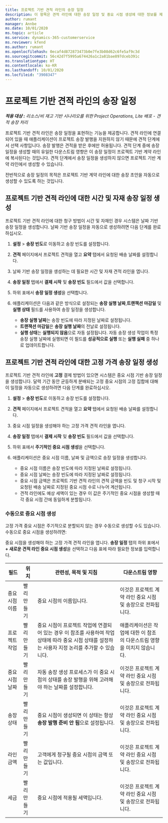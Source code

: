 ```yaml
---
title: 프로젝트 기반 견적 라인의 송장 일정
description: 이 항목은 견적 라인에 대한 송장 일정 및 중요 시점 생성에 대한 정보를 제공합니다.
author: rumant
manager: Annbe
ms.date: 10/01/2020
ms.topic: article
ms.service: dynamics-365-customerservice
ms.reviewer: kfend
ms.author: rumant
ms.openlocfilehash: 0ecaf4d872873473b0e7fe3b08d62c6fe5af9c3d
ms.sourcegitcommit: 56c42d7f5995a674426a1c2a81bae897dceb391c
ms.translationtype: HT
ms.contentlocale: ko-KR
ms.lasthandoff: 10/01/2020
ms.locfileid: "3908347"
---
```

# <a name="invoice-schedules-on-project-based-quote-lines"></a>프로젝트 기반 견적 라인의 송장 일정

_**적용 대상 :** 리소스/비 재고 기반 시나리오를 위한 Project Operations, Lite 배포 - 견적 송장 처리_

프로젝트 기반 견적 라인은 송장 일정을 표현하는 기능을 제공합니다. 견적 라인에 연결되어 있을 때 애플리케이션이 프로젝트 송장 발행을 지원하지 않기 때문에 견적 단계에서 선택 사항입니다. 송장 발행은 견적을 받은 후에만 허용됩니다. 견적 단계 중에 송장 일정을 생성할 때의 유일한 다운스트림 영향은 이 송장 일정이 프로젝트 기반 계약 라인에 복사된다는 것입니다. 견적 단계에서 송장 일정을 생성하지 않으면 프로젝트 기반 계약 라인에서 생성할 수 있습니다.

전반적으로 송장 일정의 목적은 프로젝트 기반 계약 라인에 대한 송장 초안을 자동으로 생성할 수 있도록 하는 것입니다. 

## <a name="create-a-time-and-material-invoice-schedule-for-a-project-based-quote-line"></a>프로젝트 기반 견적 라인에 대한 시간 및 자재 송장 일정 생성

프로젝트 기반 견적 라인에 대한 청구 방법이 시간 및 자재인 경우 시스템은 날짜 기반 송장 일정을 생성합니다. 날짜 기반 송장 일정을 자동으로 생성하려면 다음 단계를 완료하십시오.

1. **설정** > **송장 빈도**로 이동하고 송장 빈도를 설정합니다.
2. **견적** 페이지에서 프로젝트 견적을 열고 **요약** 탭에서 요청된 배송 날짜를 설정합니다.
3. 날짜 기반 송장 일정을 생성하는 데 필요한 시간 및 자재 견적 라인을 엽니다. 
4. **송장 일정** 탭에서 **결제 시작** 및 **송장 빈도** 필드에서 값을 선택합니다. 
5. 하위 표에서 **송장 일정 생성**을 선택합니다.
6. 애플리케이션은 다음과 같은 방식으로 설정되는 **송장 실행 날짜**,**트랜잭션 마감일** 및 **실행 상태** 필드를 사용하여 송장 일정을 생성합니다.

    - **송장 실행 날짜**는 송장 빈도에 따라 지정된 날짜로 설정됩니다.
    - **트랜잭션 마감일**은 **송장 실행 날짜**의 전날로 설정됩니다.
    - **실행 상태**는 **실행되지 않음**으로 자동 설정됩니다. 자동 송장 생성 작업이 특정 송장 실행 날짜에 실행되면 이 필드를 **성공적으로 실행** 또는 **실행 실패** 중 하나로 업데이트합니다.

## <a name="create-a-fixed-price-invoice-schedule-for-a-project-based-quote-line"></a>프로젝트 기반 견적 라인에 대한 고정 가격 송장 일정 생성

프로젝트 기반 견적 라인에 **고정** 결제 방법이 있으면 시스템은 중요 시점 기반 송장 일정을 생성합니다. 달력 기간 동안 균등하게 분배되는 고정 중요 시점의 고정 집합에 대해 이 일정을 자동으로 생성하려면 다음 단계를 완료하십시오.

1. **설정** > **송장 빈도**로 이동하고 송장 빈도를 설정합니다.
2. **견적** 페이지에서 프로젝트 견적을 열고 **요약** 탭에서 요청된 배송 날짜를 설정합니다.
3. 중요 시점 일정을 생성해야 하는 고정 가격 견적 라인을 엽니다. 
4. **송장 일정** 탭에서 **결제 시작** 및 **송장 빈도** 필드에서 값을 선택합니다. 
5. 하위 표에서 **주기적인 중요 시점 생성**을 선택합니다.
6. 애플리케이션은 중요 시점 이름, 날짜 및 금액으로 송장 일정을 생성합니다.

    - 중요 시점 이름은 송장 빈도에 따라 지정된 날짜로 설정됩니다.
    - 중요 시점 날짜는 송장 빈도에 따라 지정된 날짜로 설정됩니다.
    - 중요 시점 금액은 프로젝트 기반 견적 라인의 견적 금액을 빈도 및 청구 시작 및 요청된 배송 날짜로 지정된 중요 시점 수로 나누어 계산됩니다.
    - 견적 라인에도 예상 세액이 있는 경우 이 값은 주기적인 중요 시점을 생성할 때 각 중요 시점 간에 동일하게 분할됩니다.

### <a name="manually-create-milestones"></a>수동으로 중요 시점 생성

고정 가격 중요 시점은 주기적으로 분할되지 않는 경우 수동으로 생성할 수도 있습니다. 수동으로 중요 시점을 생성하려면:

중요 시점을 생성해야 하는 고정 가격 견적 라인을 엽니다. **송장 일정** 탭의 하위 표에서 **+ 새로운 견적 라인 중요 시점 생성**을 선택하고 다음 표에 따라 필요한 정보를 입력합니다.

| **필드** | **위치** | **관련성, 목적 및 지침** | **다운스트림 영향** |
| --- | --- | --- | --- |
| 중요 시점 이름 | 빨리 만들기 | 중요 시점의 이름입니다. | 이것은 프로젝트 계약 라인 중요 시점 및 송장으로 전파됩니다. |
| 프로젝트 작업 | 빨리 만들기 | 중요 시점이 프로젝트 작업에 연결되어 있는 경우 이 참조를 사용하여 작업 상태에 따라 중요 시점 상태를 설정하는 사용자 지정 논리를 추가할 수 있습니다. | 애플리케이션은 작업에 대한 이 참조의 다운스트림 영향을 미치지 않습니다. |
| 중요 시점 날짜 | 빨리 만들기 | 자동 송장 생성 프로세스가 이 중요 시점의 상태를 송장 발행을 위해 고려해야 하는 날짜를 설정합니다. | 이것은 프로젝트 계약 라인 중요 시점 및 송장으로 전파됩니다. |
| 송장 상태 | 빨리 만들기 | 중요 시점이 생성되면 이 상태는 항상 **송장 발행 준비 안 됨**으로 설정됩니다. | 이것은 프로젝트 계약 라인 중요 시점 및 송장으로 전파됩니다. |
| 라인 금액 | 빨리 만들기 | 고객에게 청구될 중요 시점의 금액 또는 값입니다. | 이것은 프로젝트 계약 라인 중요 시점 및 송장으로 전파됩니다. |
| 세금 | 빨리 만들기 | 중요 시점에 적용될 세액입니다. | 이것은 프로젝트 계약 라인 중요 시점 및 송장으로 전파됩니다. |